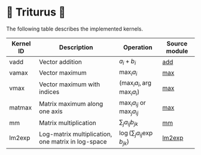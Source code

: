 # 🦎 Triturus 🦎

The following table describes the implemented kernels.

| Kernel ID    | Description                                        | Operation                          | Source module                   |
| ------------ | -------------------------------------------------- | ---------------------------------- | ------------------------------- |
| vadd         | Vector addition                                    | $a_i+b_i$                          | [add](triturus/add.py)          |
| vamax        | Vector maximum                                     | $\max_i a_i$                       | [max](triturus/max.py)          |
| vmax         | Vector maximum with indices                        | $(\max_i a_i, \arg\max_i a_i)$     | [max](triturus/max.py)          |
| matmax       | Matrix maximum along one axis                      | $\max_i a_{ij}$ or $\max_j a_{ij}$ | [max](triturus/max.py)          |
| mm           | Matrix multiplication                              | $\sum_j a_{ij}b_{jk}$              | [mm](triturus/mm.py)            |
| lm2exp       | Log-matrix multiplication, one matrix in log-space | $\log(\sum_j a_{ij} \exp b_{jk})$  | [lm2exp](triturus/lm2exp.py)    |
